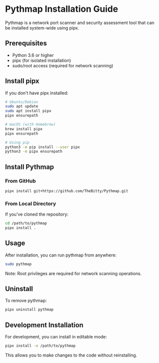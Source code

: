 # Pythmap Installation Guide

Pythmap is a network port scanner and security assessment tool that can be installed system-wide using pipx.

## Prerequisites

- Python 3.6 or higher
- pipx (for isolated installation)
- sudo/root access (required for network scanning)

## Install pipx

If you don't have pipx installed:

```bash
# Ubuntu/Debian
sudo apt update
sudo apt install pipx
pipx ensurepath

# macOS (with Homebrew)
brew install pipx
pipx ensurepath

# Using pip
python3 -m pip install --user pipx
python3 -m pipx ensurepath
```

## Install Pythmap

### From GitHub

```bash
pipx install git+https://github.com/TheBitty/Pythmap.git
```

### From Local Directory

If you've cloned the repository:

```bash
cd /path/to/pythmap
pipx install .
```

## Usage

After installation, you can run pythmap from anywhere:

```bash
sudo pythmap
```

Note: Root privileges are required for network scanning operations.

## Uninstall

To remove pythmap:

```bash
pipx uninstall pythmap
```

## Development Installation

For development, you can install in editable mode:

```bash
pipx install -e /path/to/pythmap
```

This allows you to make changes to the code without reinstalling.